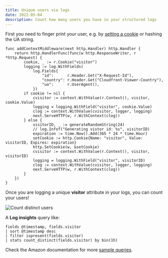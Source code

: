 ```yaml
---
title: Unique users via logs
date: 2022-05-04
description: Count how many users you have in your structured logs
---
```


First you need to finger print your user, e.g. by [setting a
cookie](https://youtu.be/YlrwDN7_vHw?t=226) or hashing the UA string.

    func addContextMiddleware(next http.Handler) http.Handler {
    	return http.HandlerFunc(func(w http.ResponseWriter, r *http.Request) {
    		cookie, _ := r.Cookie("visitor")
    		logging := log.WithFields(
    			log.Fields{
    				"id":      r.Header.Get("X-Request-Id"),
    				"country": r.Header.Get("Cloudfront-Viewer-Country"),
    				"ua":      r.UserAgent(),
    			})
    		if cookie != nil {
    			cvisitor := context.WithValue(r.Context(), visitor, cookie.Value)
    			logging = logging.WithField("visitor", cookie.Value)
    			clog := context.WithValue(cvisitor, logger, logging)
    			next.ServeHTTP(w, r.WithContext(clog))
    		} else {
    			visitorID, _ := generateRandomString(24)
    			// log.Infof("Generating vistor id: %s", visitorID)
    			expiration := time.Now().Add(365 * 24 * time.Hour)
    			setCookie := http.Cookie{Name: "visitor", Value: visitorID, Expires: expiration}
    			http.SetCookie(w, &setCookie)
    			cvisitor := context.WithValue(r.Context(), visitor, visitorID)
    			logging = logging.WithField("visitor", visitorID)
    			clog := context.WithValue(cvisitor, logger, logging)
    			next.ServeHTTP(w, r.WithContext(clog))
    		}
    	})
    }

Once you are logging a unique **visitor** attribute in your logs, you can count your users!

<img src="https://s.natalian.org/2022-05-04/distinct-users.png" alt="Count distinct users">

A **Log insights** query like:

    fields @timestamp, fields.visitor
    | sort @timestamp desc
    | filter ispresent(fields.visitor)
    | stats count_distinct(fields.visitor) by bin(1h)

Check the Amazon documentation for more [sample queries](https://docs.aws.amazon.com/AmazonCloudWatch/latest/logs/CWL_QuerySyntax-examples.html).
